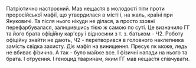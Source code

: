 Патріотично настроєний. Мав нещастя в молодості піти проти проросійської мафії, що утвердилася в місті і, на жаль, країні при Януковичі. Та після нього нікуди не ділася, а просто ззовні перефарбувалася, залишившись тією ж самою по суті. Це визначило ГГ та його брата офіційну кар'єру і відносини з т. з. батьком - Ч2. Роботу офіційну знайти не дають, Ч2 - перетворився в головного наклепника замість свідка захисту. Діє мафія на винищення. Пресує як може, ледь не вбиває фізично. А так - було майже все. І фізичні напади на нього та брата. І отруєння. І геноцид тваринам, яким ГГ мав нещастя співчувати.